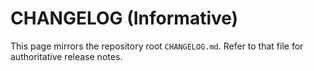 # CHANGELOG (Informative)

This page mirrors the repository root `CHANGELOG.md`. Refer to that file for authoritative release notes.
